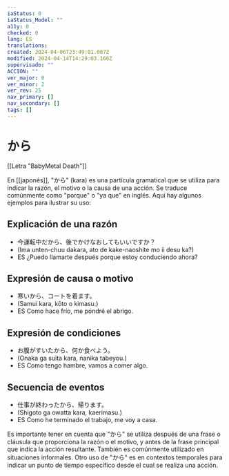 ```yaml
---
iaStatus: 0
iaStatus_Model: ""
a11y: 0
checked: 0
lang: ES
translations: 
created: 2024-04-06T23:49:01.087Z
modified: 2024-04-14T14:29:03.166Z
supervisado: ""
ACCION: ""
ver_major: 0
ver_minor: 2
ver_rev: 25
nav_primary: []
nav_secondary: []
tags: []
---
```

# から

 [[Letra "BabyMetal Death"]]

En [[japonés]], "から" (kara) es una partícula gramatical que se utiliza para indicar la razón, el motivo o la causa de una acción. Se traduce comúnmente como "porque" o "ya que" en inglés. Aquí hay algunos ejemplos para ilustrar su uso:

## Explicación de una razón
    
- 今運転中だから、後でかけなおしてもいいですか？
- (Ima unten-chuu dakara, ato de kake-naoshite mo ii desu ka?)
- ES ¿Puedo llamarte después porque estoy conduciendo ahora?

## Expresión de causa o motivo
    
- 寒いから、コートを着ます。
- (Samui kara, kōto o kimasu.)
- ES Como hace frío, me pondré el abrigo.

## Expresión de condiciones
    
- お腹がすいたから、何か食べよう。
- (Onaka ga suita kara, nanika tabeyou.)
- ES Como tengo hambre, vamos a comer algo.

## Secuencia de eventos
    
- 仕事が終わったから、帰ります。
- (Shigoto ga owatta kara, kaerimasu.)
- ES Como he terminado el trabajo, me voy a casa.

Es importante tener en cuenta que "から" se utiliza después de una frase o cláusula que proporciona la razón o el motivo, y antes de la frase principal que indica la acción resultante. También es comúnmente utilizado en situaciones informales. Otro uso de "から" es en contextos temporales para indicar un punto de tiempo específico desde el cual se realiza una acción.